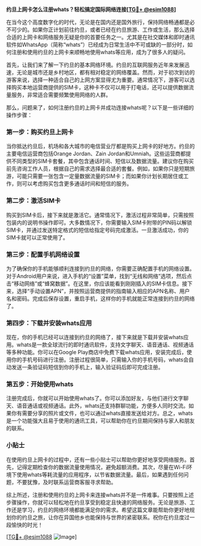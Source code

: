 **约旦上网卡怎么注册whats？轻松搞定国际网络连接[[TG💪+ @esim1088](https://t.me/s/esim1088)]**

在当今这个高度数字化的时代，无论是在国内还是国外旅行，保持网络畅通都是必不可少的。如果你正计划前往约旦，或者已经在约旦旅游、工作或生活，那么选择合适的上网卡和网络服务无疑是你的首要任务之一。尤其是在社交媒体和即时通讯软件如WhatsApp（简称“whats”）已经成为日常生活中不可或缺的一部分时，如何注册和使用约旦的上网卡来顺畅地使用whats等应用，成为了很多人的疑问。

首先，让我们来了解一下约旦的基本网络环境。约旦的互联网服务近年来发展迅速，无论是城市还是乡村地区，都有相对稳定的网络覆盖。然而，对于初次到访的游客来说，选择一种适合自己的上网方案显得尤为重要。通常情况下，游客可以选择购买本地运营商提供的SIM卡，这种卡不仅可以用于打电话，还可以提供数据流量服务，非常适合需要频繁使用网络的人群。

那么，问题来了，如何注册约旦的上网卡并成功连接whats呢？以下是一些详细的操作步骤：

### 第一步：购买约旦上网卡

当你抵达约旦后，机场和各大城市的电信营业厅都是购买上网卡的好地方。约旦的主要电信运营商包括Orange Jordan、Zain Jordan和Umniah。这些运营商都提供不同类型的SIM卡套餐，其中包含通话时间、短信以及数据流量。建议你在购买前先咨询工作人员，根据自己的需求选择最合适的套餐。例如，如果你只是短期旅游，可能只需要一张包含一定量数据流量的SIM卡；而如果你计划长期居住或工作，则可以考虑购买包含更多通话时间和短信的服务。

### 第二步：激活SIM卡

购买到SIM卡后，接下来就是激活它。通常情况下，激活过程非常简单，只需按照包装内的说明书操作即可。大多数情况下，你需要输入SIM卡附带的PIN码以解锁SIM卡，并通过发送特定格式的短信给指定号码完成激活。一旦激活成功，你的SIM卡就可以正常使用了。

### 第三步：配置手机网络设置

为了确保你的手机能够顺利连接到约旦的网络，你需要正确配置手机的网络设置。对于Android用户来说，进入手机的“设置”菜单，找到“无线和网络”选项，然后点击“移动网络”或“蜂窝数据”。在这里，你应该能看到刚刚插入的SIM卡信息。接下来，选择“手动设置APN”，并按照运营商提供的指南输入相应的APN名称、用户名和密码。完成后保存设置，重启手机，这样你的手机就能正常连接到约旦的网络了。

### 第四步：下载并安装whats应用

现在，你的手机已经可以连接到约旦的网络了，接下来就是下载并安装whats应用。whats是一款全球流行的即时通讯软件，支持文字聊天、语音通话、视频通话等多种功能。你可以在Google Play商店中免费下载whats应用，安装完成后，使用你的手机号码进行注册。注册过程很简单，只需输入你的手机号码，whats会自动发送一条验证码短信到你的手机上，输入验证码后即可完成注册。

### 第五步：开始使用whats

注册完成后，你就可以开始使用whats了。你可以添加好友，与他们进行文字聊天、语音通话或视频通话。此外，whats还支持群聊功能，方便多人同时交流。如果你有需要分享的照片或文件，也可以通过whats直接发送给对方。总之，whats是一个功能强大且易于使用的通讯工具，可以帮助你在约旦期间保持与家人和朋友的联系。

### 小贴士

在使用约旦上网卡的过程中，还有一些小贴士可以帮助你更好地享受网络服务。首先，记得定期检查你的数据流量使用情况，避免超额消费。其次，尽量在Wi-Fi环境下使用whats等耗流量的应用程序，以节省数据流量。最后，如果遇到任何问题，不要犹豫，及时联系运营商客服寻求帮助。

综上所述，注册和使用约旦的上网卡来连接whats并不是一件难事。只要按照上述步骤操作，你就可以轻松地在约旦享受到稳定且快速的网络服务。无论是旅游、工作还是学习，约旦的网络环境都能满足你的需求。希望这篇文章能帮助你更好地规划你的约旦之旅，让你在异国他乡也能保持与世界的紧密联系。祝你在约旦度过一段愉快的时光！

[[TG💪+ @esim1088](https://t.me/s/esim1088) ![Image](https://i.postimg.cc/4NQfJmqS/Snipaste-2025-05-13-00-14-12.png)]